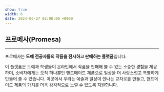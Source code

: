 ```yaml
---
show: true
width: 6
date: 2024-06-27 02:00:00 +0900
---
```


<div class="p-4">
    <h2>프로메사(Promesa)</h2>
    <hr />
    <p>
        프로메사는 <b>도예 전공자들의 작품을 전시하고 판매하는 플랫폼</b>입니다.
    </p>
    <p>
        이 플랫폼은 도예과 학생들이 온라인에서 작품을 판매해 볼 수 있는 소중한 경험을 제공하며, 소비자에게는 오직 하나뿐인 핸드메이드 제품으로 일상을 더 사랑스럽고 특별하게 만들어 줄 수 있습니다. 이곳에서 우리는 예술과 일상이 만나는 교차로를 만들고, 핸드메이드 제품의 가치를 더욱 감각적으로 느낄 수 있도록 지원합니다.
    </p>
</div>
